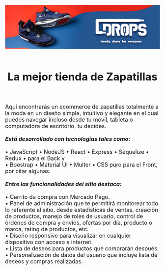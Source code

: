 <div 
style="width: 100%; 
        display: flex; 
        flex-direction: column; 
        align-items: center; 
        justify-content: center">
    <img style="width: 100%" src="./api/assets/head.jpg" alt="">
    <h2 style="font-size: 2.5em; padding: 20px 0">La mejor tienda de Zapatillas</h2>
</div>

<div>
    <p style="font-size:18px">
        Aquí encontrarás un ecommerce de zapatillas totalmente a la moda en un diseño simple, intuitivo y elegante en el cual puedes navegar incluso desde tu móvil, tableta o computadora de escritorio, tu decides.
        <br /><br/>
        <i><strong>Está desarrollado con tecnologías tales como:</strong></i><br/><br/>
        • JavaScript • NodeJS • React • Express • Sequelize • Redux •  para el Back y <br/>
        • Boostrap • Material UI • Multer • CSS puro para el Front, por citar algunas.
        <br /><br/>
        <i><strong>Entre las funcionalidades del sitio destaca:</strong></i><br/><br/>
        • Carrito de compra con Mercado Pago.<br/>
        • Panel de administración que te permitirá monitorear todo lo referente al sitio, desde estadísticas de ventas, creación de productos, manejo de roles de usuario, control de órdenes de compra y envíos, ofertas por día, producto o marca, rating de productos, etc.<br/>
        • Diseño responsive para visualizar en cualquier dispositivo con acceso a internet.<br/>
        • Lista de deseos para productos que comprarán después.<br/>
        • Personalización de datos del usuario que incluye lista de deseos y compras realizadas.
        <br /><br/>
    </p>
</div>